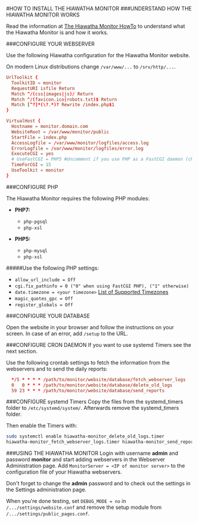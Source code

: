 #HOW TO INSTALL THE HIAWATHA MONITOR
###UNDERSTAND HOW THE HIAWATHA MONITOR WORKS

Read the information at [The Hiawatha Monitor HowTo](https://www.hiawatha-webserver.org/howto/monitor)
to understand what the Hiawatha Monitor is and how it works.

###CONFIGURE YOUR WEBSERVER

Use the following Hiawatha configuration for the Hiawatha Monitor website.

On modern Linux distributions change `/var/www/...` to `/srv/http/...`.

```conf
UrlToolkit {
  ToolkitID = monitor
  RequestURI isfile Return
  Match ^/(css|images|js)/ Return
  Match ^/(favicon.ico|robots.txt)$ Return
  Match [^?]*(\?.*)? Rewrite /index.php$1
}

VirtualHost {
  Hostname = monitor.domain.com
  WebsiteRoot = /var/www/monitor/public
  StartFile = index.php
  AccessLogfile = /var/www/monitor/logfiles/access.log
  ErrorLogfile = /var/www/monitor/logfiles/error.log
  ExecuteCGI = yes
  # UseFastCGI = PHP5 #Uncomment if you use PHP as a FastCGI daemon (chage to PHP7 if needed)
  TimeForCGI = 15
  UseToolkit = monitor
}

```

###CONFIGURE PHP

The Hiawatha Monitor requires the following PHP modules:

*   **PHP7:**
    *   `php-pgsql`
    *   `php-xsl`


*   **PHP5:**
    *   `php-mysql`
    *   `php-xsl`

#####Use the following PHP settings:

*   `allow_url_include = Off`
*   `cgi.fix_pathinfo = 0 ("0" when using FastCGI PHP), ("1" otherwise)`
*   `date.timezone = <your timezone>` [List of Supported Timezones](https://secure.php.net/manual/en/timezones.php)
*   `magic_quotes_gpc = Off`
*   `register_globals = Off`

###CONFIGURE YOUR DATABASE

Open the website in your browser and follow the instructions on your screen.
In case of an error, add `/setup` to the URL.

###CONFIGURE CRON DAEMON
If you want to use systemd Timers see the next section.

Use the following crontab settings to fetch the information from the
webservers and to send the daily reports:

```conf
  */5 * * * * /path/to/monitor/website/database/fetch_webserver_logs
  0   0 * * * /path/to/monitor/website/database/delete_old_logs
  59 23 * * * /path/to/monitor/website/database/send_reports
```

###CONFIGURE systemd Timers
Copy the files from the systemd_timers folder to `/etc/systemd/system/`.
Afterwards remove the systemd_timers folder.

Then enable the Timers with:

```sh
sudo systemctl enable hiawatha-monitor_delete_old_logs.timer
hiawatha-monitor_fetch_webserver_logs.timer hiawatha-monitor_send_reports.timer
```

###USING THE HIAWATHA MONITOR
Login with username **admin** and password **monitor** and start adding
webservers in the Webserver Administration page.
Add `MonitorServer = <IP of monitor server>` to the configuration file of your
Hiawatha webservers.

Don't forget to change the **admin** password and to check out the settings in
the Settings administration page.

When you're done testing,
set `DEBUG_MODE = no` in `/.../settings/website.conf` and remove the setup
module from `/.../settings/public_pages.conf`.
